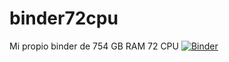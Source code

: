 # binder72cpu
Mi propio binder de 754 GB RAM 72 CPU
[![Binder](https://mybinder.org/badge_logo.svg)](https://mybinder.org/v2/git/https%3A%2F%2Fgithub.com%2FKikehulk%2Fbinder72cpu.git/main)
